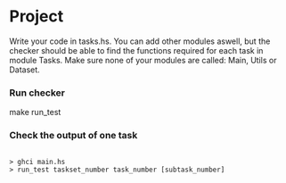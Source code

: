 # Project

Write your code in tasks.hs. You can add other modules aswell, but the checker should be able to find the functions required for each task in module Tasks. Make sure none of your modules are called: Main, Utils or Dataset.

### Run checker
make run_test

### Check the output of one task
<code>
> ghci main.hs
> run_test taskset_number task_number [subtask_number]
</code>
